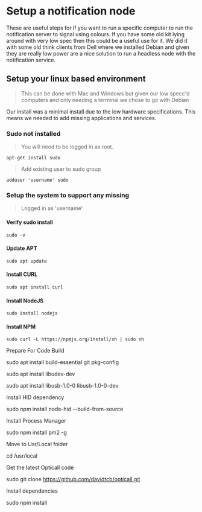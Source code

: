 # Setup a notification node

These are useful steps for if you want to run a specific computer to run the notification server to signal using colours. If you have some old kit lying around with very low spec then this could be a useful use for it. We did it with some old think clients from Dell where we installed Debian and given they are really low power are a nice solution to run a headless node with the notification service.


## Setup your linux based environment

> This can be done with Mac and Windows but given our low specc'd computers and only needing a terminal we chose to go with Debian

Our install was a minimal install due to the low hardware specifications. This means we needed to add missing applications and services.

### Sudo not installed

> You will need to be logged in as root.

`apt-get install sudo`

> Add existing user to sudo group

`adduser 'username' sudo`


### Setup the system to support any missing

> Logged in as 'username'

#### Verify sudo install

`sudo -v`

#### Update APT

`sudo apt update`

#### Install CURL

`sudo apt install curl`

#### Install NodeJS

`sudo install nodejs`

#### Install NPM

`sudo curl -L https://npmjs.org/install/sh | sudo sh`



Prepare For Code Build

sudo apt install build-essential git pkg-config

sudo apt install libudev-dev


sudo apt install libusb-1.0-0 libusb-1.0-0-dev


Install HID dependency

sudo npm install node-hid --build-from-source


Install Process Manager


sudo npm install pm2 -g


Move to Usr/Local folder

cd /usr/local


Get the latest Opticall code

sudo git clone https://github.com/davidtcb/opticall.git


Install dependencies

sudo npm install







